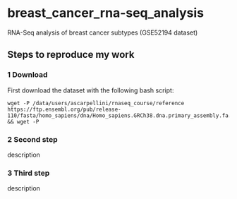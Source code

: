 # breast_cancer_rna-seq_analysis
RNA-Seq analysis of breast cancer subtypes (GSE52194 dataset)

## Steps to reproduce my work

### 1 Download
First download the dataset with the following bash script:

```
wget -P /data/users/ascarpellini/rnaseq_course/reference https://ftp.ensembl.org/pub/release-110/fasta/homo_sapiens/dna/Homo_sapiens.GRCh38.dna.primary_assembly.fa.gz && wget -P 
```

### 2 Second step
description

### 3 Third step
description
